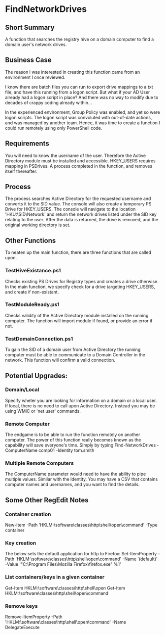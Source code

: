# FindNetworkDrives
## Short Summary
A function that searches the registry hive on a domain computer to find a domain user's network drives.

## Business Case
The reason I was interested in creating this function came from an environment I once reviewed. 

I know there are batch files you can run to export drive mappings to a txt file, and have this running from a logon script. But what if your AD User already had a logon script in place? And there was no way to modify due to decades of crappy coding already within... 

In the experienced environment, Group Policy was enabled, and yet so were logon scripts. The logon script was convoluted with  out-of-date actions, and was managed by another team. Hence, it was time to create a function I could run remotely using only PowerShell code.

## Requirements
You will need to know the username of the user. 
Therefore the Active Directory module must be installed and accessible.
HKEY_USERS requires mapping in PSDrives. A process completed in the function, and removes itself thereafter.

## Process
The process searches Active Directory for the requested username and converts it to the SID value.
The console will also create a temporary PS Drive for HKEY_USERS. 
The console will navigate to the location 'HKU:\SID\Network' and return the network drives listed under the SID key relating to the user.
After the data is returned, the drive is removed, and the original working directory is set.

## Other Functions
To neaten up the main function, there are three functions that are called upon.
### TestHiveExistance.ps1
Checks existing PS Drives for Registry types and creates a drive otherwise. In the main function, we specify check for a drive targeting HKEY_USERS, and create if non-existant.
### TestModuleReady.ps1
Checks validity of the Active Directory module installed on the running computer. The function will import module if found, or provide an error if not.
### TestDomainConnection.ps1
To gain the SID of a domain user from Active Directory the running computer must be able to communicate to a Domain Controller in the network. This function will confirm a valid connection.
## Potential Upgrades:
### Domain/Local
Specify wheter you are looking for information on a domain or a local user. If local, there is no need to call upon Active Directory. Instead you may be using WMIC or 'net user' commands.
### Remote Computer
The endgame is to be able to run the function remotely on another computer. The power of this function really becomes known as the capability will save everyone's time. Simply by typing Find-NetworkDrives -ComputerName comp01 -Identity tom.smith
### Multiple Remote Computers
The ComputerName parameter would need to have the ability to pipe multiple values. Similar with the Identity. You may have a CSV that contains computer names and usernames, and you want to find the details.
## Some Other RegEdit Notes
### Container creation
New-Item -Path 'HKLM:\software\classes\http\shell\open\command' -Type container
### Key creation
The below sets the default application for http to Firefox:
Set-ItemProperty -Path 'HKLM:\software\classes\http\shell\open\command'  -Name '(default)' -Value '"C:\Program Files\Mozilla Firefox\firefox.exe" %1'
### List containers/keys in a given container
Get-Item HKLM:\software\classes\http\shell\open
Get-Item HKLM:\software\classes\http\shell\open\command
### Remove keys
Remove-ItemProperty -Path 'HKLM:\software\classes\http\shell\open\command'  -Name DelegateExecute
